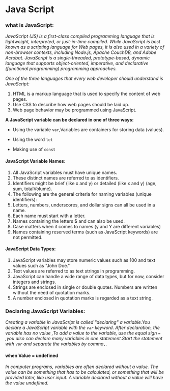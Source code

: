 # Java Script
### what is JavaScript:
*JavaScript (JS) is a first-class compiled programming language that is lightweight, interpreted, or just-in-time compiled. While JavaScript is best known as a scripting language for Web pages, it is also used in a variety of non-browser contexts, including Node.js, Apache CouchDB, and Adobe Acrobat. JavaScript is a single-threaded, prototype-based, dynamic language that supports object-oriented, imperative, and declarative (functional programming) programming approaches.*

*One of the three languages that every web developer should understand is JavaScript:* 

1. HTML is a markup language that is used to specify the  content of web pages.
2. Use CSS to describe how web pages should be laid up.
3. Web page behavior may be programmed using JavaScript.

**A JavaScript variable can be declared in one of three ways:**

+ Using the variable `var`,Variables are containers for storing data (values).

+ Using the word `let`

+ Making use of `const`

#### JavaScript Variable Names: 
1. All JavaScript variables must have unique names.
2. These distinct names are referred to as identifiers.
3. Identifiers might be brief (like x and y) or detailed (like x and y) (age, sum, totalVolume).
4. The following are the general criteria for naming variables (unique identifiers):
5. Letters, numbers, underscores, and dollar signs can all be used in a name.
6. Each name must start with a letter.
7. Names containing the letters $ and can also be used.
8. Case matters when it comes to names (y and Y are different variables)
9. Names containing reserved terms (such as JavaScript keywords) are not permitted.

#### JavaScript Data Types:

1. JavaScript variables may store numeric values such as 100 and text values such as "John Doe."
2. Text values are referred to as text strings in programming.
3. JavaScript can handle a wide range of data types, but for now, consider integers and strings.
4. Strings are enclosed in single or double quotes. Numbers are written without the need of quotation marks.
5. A number enclosed in quotation marks is regarded as a text string.

### Declaring  JavaScript Variables:
*Creating a variable in JavaScript is called "declaring" a variable.You declare a JavaScript variable with the `var` keyword.
After  declaration, the variable has no value ,To add a value to the variable, use the equal sign `=` ,you also  can declare many variables in one statement.Start the statement with `var` and separate the variables by comma`,`.*

 #### when Value = undefined
*In computer programs, variables are often declared without a value. The value can be something that has to be calculated, or something that will be provided later, like user input.
A variable declared without a value will have the value undefined.*



